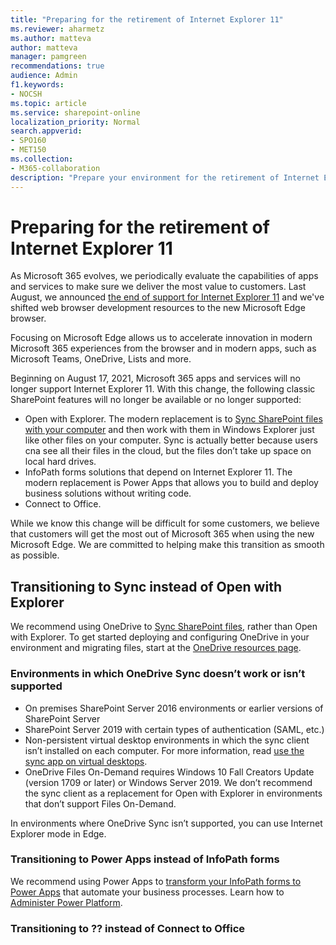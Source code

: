 ```yaml
---
title: "Preparing for the retirement of Internet Explorer 11"
ms.reviewer: aharmetz
ms.author: matteva
author: matteva
manager: pamgreen
recommendations: true
audience: Admin
f1.keywords:
- NOCSH
ms.topic: article
ms.service: sharepoint-online
localization_priority: Normal
search.appverid:
- SPO160
- MET150
ms.collection:  
- M365-collaboration
description: "Prepare your environment for the retirement of Internet Explorer 11."
---
```


# Preparing for the retirement of Internet Explorer 11


As Microsoft 365 evolves, we periodically evaluate the capabilities of apps and services to make sure we deliver the most value to customers. Last August, we announced [the end of support for Internet Explorer 11](/lifecycle/announcements/internet-explorer-11-support-end-dates) and we've shifted web browser development resources to the new Microsoft Edge browser. 

Focusing on Microsoft Edge allows us to accelerate innovation in modern Microsoft 365 experiences from the browser and in modern apps, such as Microsoft Teams, OneDrive, Lists and more.

Beginning on August 17, 2021, Microsoft 365 apps and services will no longer support Internet Explorer 11. With this change, the following classic SharePoint features will no longer be available or no longer supported:

- Open with Explorer. The modern replacement is to [Sync SharePoint files with your computer](https://support.microsoft.com/office/6de9ede8-5b6e-4503-80b2-6190f3354a88) and then work with them in Windows Explorer just like other files on your computer. Sync is actually better because users cna see all their files in the cloud, but the files don’t take up space on local hard drives. 
- InfoPath forms solutions that depend on Internet Explorer 11. The modern replacement is Power Apps that allows you to build and deploy business solutions without writing code. 
- Connect to Office. 

While we know this change will be difficult for some customers, we believe that customers will get the most out of Microsoft 365 when using the new Microsoft Edge. We are committed to helping make this transition as smooth as possible.


## Transitioning to Sync instead of Open with Explorer

We recommend using OneDrive to [Sync SharePoint files](https://support.microsoft.com/office/6de9ede8-5b6e-4503-80b2-6190f3354a88), rather than Open with Explorer. To get started deploying and configuring OneDrive in your environment and migrating files, start at the [OneDrive resources page](../../OneDrive/onedrive.yml). 


### Environments in which OneDrive Sync doesn’t work or isn’t supported 

- On premises SharePoint Server 2016 environments or earlier versions of SharePoint Server 
- SharePoint Server 2019 with certain types of authentication (SAML, etc.) 
- Non-persistent virtual desktop environments in which the sync client isn’t installed on each computer. For more information, read [use the sync app on virtual desktops](../../OneDrive/sync-vdi-support.md). 
- OneDrive Files On-Demand requires Windows 10 Fall Creators Update (version 1709 or later) or Windows Server 2019. We don’t recommend the sync client as a replacement for Open with Explorer in environments that don’t support Files On-Demand.

In environments where OneDrive Sync isn’t supported, you can use Internet Explorer mode in Edge.

### Transitioning to Power Apps instead of InfoPath forms
  
We recommend using Power Apps to [transform your InfoPath forms to Power Apps](/powerapps/maker/canvas-apps/transform-infopath) that automate your business processes. Learn how to [Administer Power Platform](/power-platform/admin/admin-documentation).

### Transitioning to ?? instead of Connect to Office

